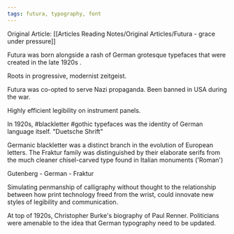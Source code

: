 ```yaml
---
tags: futura, typography, font
---
```


Original Article: [[Articles Reading Notes/Original Articles/Futura - grace under pressure]] 

Futura was born alongside a rash of German grotesque typefaces that were created in the late 1920s .

Roots in progressive, modernist zeitgeist. 

Futura was co-opted to serve Nazi propaganda. Been banned in USA during the war.

Highly efficient legibility on instrument panels. 

In 1920s, #blackletter #gothic typefaces was the identity of German language itself. "Duetsche Shrift"

Germanic blackletter was a distinct branch in the evolution of European letters. The Fraktur family was distinguished by their elaborate serifs from the much cleaner chisel-carved type found in Italian monuments ('Roman')

Gutenberg - German - Fraktur

Simulating penmanship of calligraphy without thought to the relationship between how print technology freed from the wrist, could innovate new styles of legibility and communication. 

At top of 1920s, Christopher Burke's biography of Paul Renner. Politicians were amenable to the idea that German typography need to be updated. 

